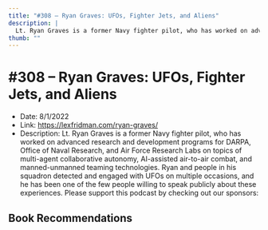 ```yaml
---
title: "#308 – Ryan Graves: UFOs, Fighter Jets, and Aliens"
description: |
  Lt. Ryan Graves is a former Navy fighter pilot, who has worked on advanced research and development programs for DARPA, Office of Naval Research, and Air Force Research Labs on topics of multi-agent collaborative autonomy, AI-assisted air-to-air combat, and manned-unmanned teaming technologies. Ryan and people in his squadron detected and engaged with UFOs on multiple occasions, and he has been one of the few people willing to speak publicly about these experiences. Please support this podcast by checking out our sponsors:"
thumb: ""
---
```


# #308 – Ryan Graves: UFOs, Fighter Jets, and Aliens

  - Date: 8/1/2022
  - Link: https://lexfridman.com/ryan-graves/
  - Description: Lt. Ryan Graves is a former Navy fighter pilot, who has worked on advanced research and development programs for DARPA, Office of Naval Research, and Air Force Research Labs on topics of multi-agent collaborative autonomy, AI-assisted air-to-air combat, and manned-unmanned teaming technologies. Ryan and people in his squadron detected and engaged with UFOs on multiple occasions, and he has been one of the few people willing to speak publicly about these experiences. Please support this podcast by checking out our sponsors:

## Book Recommendations

